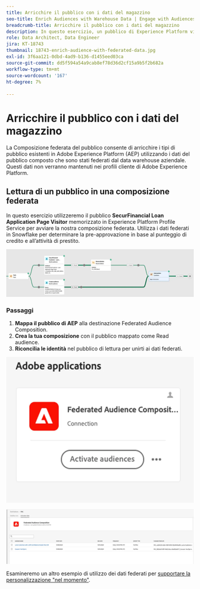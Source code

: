 ```yaml
---
title: Arricchire il pubblico con i dati del magazzino
seo-title: Enrich Audiences with Warehouse Data | Engage with Audiences from your Data Warehouse using Federated Audience Composition
breadcrumb-title: Arricchire il pubblico con i dati del magazzino
description: In questo esercizio, un pubblico di Experience Platform viene arricchito con i dati di magazzino.
role: Data Architect, Data Engineer
jira: KT-18743
thumbnail: 18743-enrich-audience-with-federated-data.jpg
exl-id: 3f6aa121-0dbd-4ad9-b136-d1455eed03ca
source-git-commit: dd5f594a54a9cab8ef78d36d2cf15a9b5f2b682a
workflow-type: tm+mt
source-wordcount: '167'
ht-degree: 7%

---
```


# Arricchire il pubblico con i dati del magazzino

La Composizione federata del pubblico consente di arricchire i tipi di pubblico esistenti in Adobe Experience Platform (AEP) utilizzando i dati del pubblico composto che sono stati federati dal data warehouse aziendale. Questi dati non verranno mantenuti nei profili cliente di Adobe Experience Platform.

## Lettura di un pubblico in una composizione federata

In questo esercizio utilizzeremo il pubblico **SecurFinancial Loan Application Page Visitor** memorizzato in Experience Platform Profile Service per avviare la nostra composizione federata. Utilizza i dati federati in Snowflake per determinare la pre-approvazione in base al punteggio di credito e all’attività di prestito.

![federated-composition-example](assets/snowflake-preapproval.png)

### Passaggi

1. **Mappa il pubblico di AEP** alla destinazione Federated Audience Composition.
2. **Crea la tua composizione** con il pubblico mappato come Read audience.
3. **Riconcilia le identità** nel pubblico di lettura per unirti ai dati federati.

![metodo-federato-1-1](assets/federated-method-1-1.png)

![metodo-federato-1-2](assets/federated-method-1-2.png)

Esamineremo un altro esempio di utilizzo dei dati federati per [supportare la personalizzazione &quot;nel momento&quot;](deliver-in-the-moment-personalization.md).
